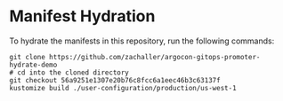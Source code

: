 # Manifest Hydration

To hydrate the manifests in this repository, run the following commands:

```shell
git clone https://github.com/zachaller/argocon-gitops-promoter-hydrate-demo
# cd into the cloned directory
git checkout 56a9251e1307e20b76c8fcc6a1eec46b3c63137f
kustomize build ./user-configuration/production/us-west-1
```
